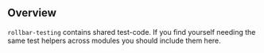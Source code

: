 ## Overview

`rollbar-testing` contains shared test-code. If you find yourself
needing the same test helpers across modules you should include them
here.